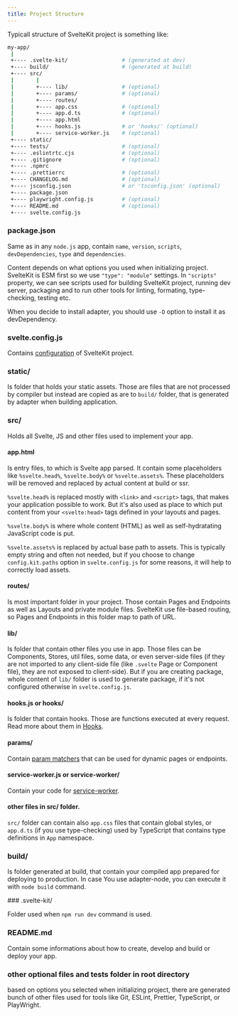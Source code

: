 ```yaml
---
title: Project Structure
---
```


Typicall structure of SvelteKit project is something like:

```sh
my-app/
 |
 +---- .svelte-kit/                 # (generated at dev)
 +---- build/                       # (generated at build)
 +---- src/
 |       |
 |       +---- lib/                 # (optional)
 |       +---- params/              # (optional)
 |       +---- routes/
 |       +---- app.css              # (optional)
 |       +---- app.d.ts             # (optional)
 |       +---- app.html
 |       +---- hooks.js             # or 'hooks/' (optional)
 |       +---- service-worker.js    # (optional)
 +---- static/
 +---- tests/                       # (optional)
 +---- .eslintrtc.cjs               # (optional)
 +---- .gitignore                   # (optional)
 +---- .npmrc
 +---- .prettierrc                  # (optional)
 +---- CHANGELOG.md                 # (optional)
 +---- jsconfig.json                # or 'tsconfig.json' (optional)
 +---- package.json
 +---- playwright.config.js         # (optional)
 +---- README.md                    # (optional)
 +---- svelte.config.js
```

### package.json

Same as in any `node.js` app, contain `name`, `version`, `scripts`, `devDependencies`, `type` and `dependencies`.

Content depends on what options you used when initializing project. SvelteKit is ESM first so we use `"type": "module"` settings. In `"scripts"` property, we can see scripts used for building SvelteKit project, running dev server, packaging and to run other tools for linting, formating, type-checking, testing etc.

When you decide to install adapter, you should use `-D` option to install it as devDependency.

### svelte.config.js

Contains [configuration](configuration) of SvelteKit project.

### static/

Is folder that holds your static assets. Those are files that are not processed by compiler but instead are copied as are to `build/` folder, that is generated by adapter when building application.

### src/

Holds all Svelte, JS and other files used to implement your app.

#### app.html

Is entry files, to which is Svelte app parsed. It contain some placeholders like `%svelte.head%`, `%svelte.body%` or `%svelte.assets%`. These placeholders will be removed and replaced by actual content at build or ssr.

`%svelte.head%` is replaced mostly with `<link>` and `<script>` tags, that makes your application possible to work. But it's also used as place to which put content from your `<svelte:head>` tags defined in your layouts and pages.

`%svelte.body%` is where whole content (HTML) as well as self-hydratating JavaScript code is put.

`%svelte.assets%` is replaced by actual base path to assets. This is typically empty string and often not needed, but if you choose to change `config.kit.paths` option in `svelte.config.js` for some reasons, it will help to correctly load assets.

#### routes/

Is most important folder in your project. Those contain Pages and Endpoints as well as Layouts and private module files. SvelteKit use file-based routing, so Pages and Endpoints in this folder map to path of URL.

#### lib/

Is folder that contain other files you use in app. Those files can be Components, Stores, util files, some data, or even server-side files (if they are not imported to any client-side file (like `.svelte` Page or Component file), they are not exposed to client-side). But if you are creating package, whole content of `lib/` folder is used to generate package, if it's not configured otherwise in `svelte.config.js`.

#### hooks.js or hooks/

Is folder that contain hooks. Those are functions executed at every request. Read more about them in [Hooks](hooks).

#### params/

Contain [param matchers](routing#advanced-routing-matching) that can be used for dynamic pages or endpoints.

#### service-worker.js or service-worker/

Contain your code for [service-worker](service-workers).

#### other files in src/ folder.

`src/` folder can contain also `app.css` files that contain global styles, or `app.d.ts` (if you use type-checking) used by TypeScript that contains type definitions in `App` namespace.

### build/

Is folder generated at build, that contain your compiled app prepared for deploying to production. In case You use adapter-node, you can execute it with `node build` command.

### .svelte-kit/

Folder used when `npm run dev` command is used.

### README.md

Contain some informations about how to create, develop and build or deploy your app.

### other optional files and tests folder in root directory

based on options you selected when initializing project, there are generated bunch of other files used for tools like Git, ESLint, Prettier, TypeScript, or PlayWright.